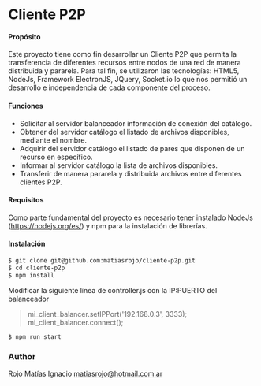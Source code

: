 # Cliente P2P

#### Propósito

Este proyecto tiene como fin desarrollar un Cliente P2P que permita la transferencia
de diferentes recursos entre nodos de una red de manera distribuida y pararela.
Para tal fin, se utilizaron las tecnologías: HTML5, NodeJs, Framework ElectronJS,
JQuery, Socket.io lo que nos permitió un desarrollo e independencia de cada componente del proceso.

#### Funciones

* Solicitar al servidor balanceador información de conexión del catálogo.
* Obtener del servidor catálogo el listado de archivos disponibles, mediante el nombre.
* Adquirir del servidor catálogo el listado de pares que disponen de un recurso en específico.
* Informar al servidor catálogo la lista de archivos disponibles.
* Transferir de manera pararela y distribuida archivos entre diferentes clientes P2P.

#### Requisitos

Como parte fundamental del proyecto es necesario tener instalado NodeJs (https://nodejs.org/es/) y npm para la instalación de librerías.

#### Instalación

```sh
$ git clone git@github.com:matiasrojo/cliente-p2p.git
$ cd cliente-p2p
$ npm install
```

Modificar la siguiente línea de controller.js con la IP:PUERTO del balanceador

>  mi_client_balancer.setIPPort('192.168.0.3', 3333);
   mi_client_balancer.connect();


```
$ npm run start
```


### Author
Rojo Matías Ignacio
matiasrojo@hotmail.com.ar
